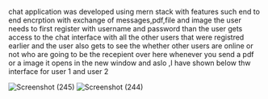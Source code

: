 chat application was developed using mern stack with features such end to end encrption with exchange of messages,pdf,file and image
the user needs to first register with username and password than the user gets access to the chat interface with all the other users that were registred earlier and the user also gets to see the whether other users are online or not who are going to be the recepient 
over here whenever you send a pdf or a image it opens in the new window 
and aslo ,I have shown below thw interface for user 1 and user 2 









![Screenshot (245)](https://github.com/UrviBalekundri/chat-application-/assets/164672818/4cad2d1b-36ff-4133-9941-28af1cd4cb81)
![Screenshot (244)](https://github.com/UrviBalekundri/chat-application-/assets/164672818/2717bcd0-40e9-45df-b032-c04258e8151e)
